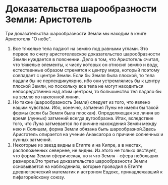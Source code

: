 # Доказательства шарообразности Земли: Аристотель
Три доказательства шарообразности Земли мы находим в книге Аристотеля "О небе".
1. Все тяжелые тела падают на землю под равными углами. Это первое по счету аристотелевское доказательство шарообразности Земли нуждается в пояснении. Дело в том, что Аристотель считал, что тяжелые элементы, к числу которых он относил землю и воду, естественные образом стремятся к центру мира, который поэтому совпадает с центре Земли. Если бы Земля была плоской, то тела падали бы не перпендикулярно, ибо они устремлялись бы к центру плоской Земли, но поскольку все тела не могут находиться непосредственно над этим центром, то большинство тел падало бы на землю по наклонной линии.
2. Но также (шарообразность Земли) следует из того, что явлено нашим чувствам. Ибо, конечно, затмения Луны не имели бы такой формы (если бы Земля была плоская). Определяющая же линия во время (лунных) затмений всегда дугообразна. Итак, вследствие того, что Луна затмевается по причине нахождения Земли между нею и Солнцем, форма Земли обязана быть шарообразной.Здесь Аристотель опирается на учение Анаксагора о причине солнечных и лунных затмений.
3. Некоторые из звезд видны в Египте и на Кипре, а в местах, расположенных севернее, не видны. Из этого не только явствует, что форма Земли сферическая, но и что Земля - сфера небольших размеров.Это третье доказательство шарообразности Земли основывается на наблюдениях, которые проводил в Египте древнегреческий математик и астроном Евдокс, принадлежавший к пифагорейскому союзу. 